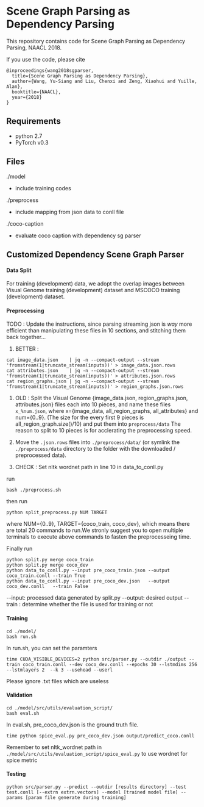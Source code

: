 Scene Graph Parsing as Dependency Parsing
===================

This repository contains code for Scene Graph Parsing as Dependency Parsing, NAACL 2018.

If you use the code, please cite 
``` 
@inproceedings{wang2018sgparser,     
  title={Scene Graph Parsing as Dependency Parsing},  
  author={Wang, Yu-Siang and Liu, Chenxi and Zeng, Xiaohui and Yuille, Alan},  
  booktitle={NAACL},  
  year={2018}
} 
```


## Requirements
- python 2.7
- PyTorch v0.3

## Files
./model
- include training codes

./preprocess
- include mapping from json data to conll file 

./coco-caption
- evaluate coco caption with dependency sg parser

## Customized Dependency Scene Graph Parser
#### Data Split
For training (development) data, we adopt the overlap images between Visual Genome training (development) dataset and MSCOCO training (development) dataset.

#### Preprocessing ####

TODO : Update the instructions, since parsing streaming json is *way* more efficient than manipulating these
files in 10 sections, and stitching them back together...

1. BETTER : 
```
cat image_data.json    | jq -n --compact-output --stream 'fromstream(1|truncate_stream(inputs))' > image_data.json.rows
cat attributes.json    | jq -n --compact-output --stream 'fromstream(1|truncate_stream(inputs))' > attributes.json.rows
cat region_graphs.json | jq -n --compact-output --stream 'fromstream(1|truncate_stream(inputs))' > region_graphs.json.rows
```

1. OLD : Split the Visual Genome {image_data.json, region_graphs.json, attributes.json} files each into 10 pieces, and name these files ```x_%num.json```, 
   where x={image_data, all_region_graphs, all_attributes} and num={0..9}. 
   (The size for the every first 9 pieces is all_region_graph.size()/10) and put them into ```preprocess/data```
   The reason to split to 10 pieces is for acclerating the preprocessing speed. 
  
2. Move the ```.json.rows``` files into ```./preprocess/data/``` (or symlink the ```./preprocess/data``` directory to the folder with the downloaded / preprocessed data).

3. CHECK : Set nltk wordnet path in line 10 in data_to_conll.py



run
```
bash ./preprocess.sh
```
then run 
```
python split_preprocess.py NUM TARGET
```
where NUM={0..9}, TARGET={coco_train, coco_dev}, which means there are total 20 commands to run.We stronly suggest you to open multiple terminals to execute above commands to fasten the preprocesseing time.

Finally run
```
python split.py merge coco_train 
python split.py merge coco_dev
python data_to_conll.py --input pre_coco_train.json --output coco_train.conll --train True
python data_to_conll.py --input pre_coco_dev.json   --output coco_dev.conll   --train False
```

--input:  processed data generated by split.py
--output: desired output
--train : determine whether the file is used for training or not



#### Training
```
cd ./model/
bash run.sh
```
In run.sh, you can set the paramters
```
time CUDA_VISIBLE_DEVICES=2 python src/parser.py --outdir ./output --train coco_train.conll --dev coco_dev.conll --epochs 30 --lstmdims 256 --lstmlayers 2  --k 3 --usehead --userl
```
Please ignore .txt files which are useless

#### Validation

```
cd ./model/src/utils/evaluation_script/
bash eval.sh
```
In eval.sh, pre_coco_dev.json is the ground truth file.

```
time python spice_eval.py pre_coco_dev.json output/predict_coco.conll
```
Remember to set nltk_wordnet path in `./model/src/utils/evaluation_script/spice_eval.py` to use wordnet for spice metric


#### Testing

```
python src/parser.py --predict --outdir [results directory] --test test.conll [--extrn extrn.vectors] --model [trained model file] --params [param file generate during training]
```













